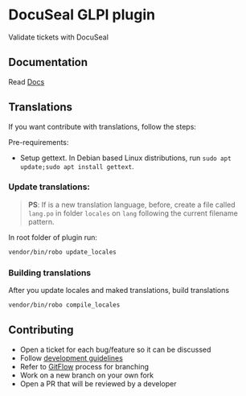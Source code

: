 # DocuSeal GLPI plugin

Validate tickets with DocuSeal

## Documentation

Read [Docs](docs/README.md)

## Translations

If you want contribute with translations, follow the steps:

Pre-requirements:

* Setup gettext. In Debian based Linux distributions, run `sudo apt update;sudo apt install gettext`.

### Update translations:

> **PS**: If is a new translation language, before, create a file called `lang.po` in folder `locales` on `lang` following the current filename pattern.

In root folder of plugin run:

```bash
vendor/bin/robo update_locales
```

### Building translations

After you update locales and maked translations, build translations

```bash
vendor/bin/robo compile_locales
```

## Contributing

* Open a ticket for each bug/feature so it can be discussed
* Follow [development guidelines](http://glpi-developer-documentation.readthedocs.io/en/latest/plugins/index.html)
* Refer to [GitFlow](http://git-flow.readthedocs.io/) process for branching
* Work on a new branch on your own fork
* Open a PR that will be reviewed by a developer
